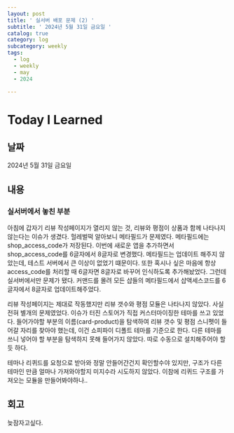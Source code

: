 ```yaml
---
layout: post
title: ' 실서버 배포 문제 (2) '
subtitle: ' 2024년 5월 31일 금요일 '
catalog: true
category: log
subcategory: weekly
tags:
  - log
  - weekly
  - may
  - 2024

---
```


# Today I Learned

## 날짜

2024년 5월 31일 금요일

## 내용

### 실서버에서 놓친 부분

 아침에 갑자기 리뷰 작성페이지가 열리지 않는 것, 리뷰와 평점이 상품과 함께 나타나지 않는다는 이슈가 생겼다. 헐레벌떡 알아보니 메타필드가 문제였다. 메타필드에는 shop_access_code가 저장된다. 이번에 새로운 앱을 추가하면서 shop_access_code를 6글자에서 8글자로 변경했다. 메타필드는 업데이트 해주지 않았는데, 테스트 서버에서 큰 이상이 없었기 떄문이다. 또한 혹시나 싶은 마음에 항상 access_code를 처리할 때 6글자면 8글자로 바꾸어 인식하도록 추가해놨었다. 그런데 실서버에서만 문제가 됐다. 커맨드를 몰려 모든 샵들의 메타필드에서 샵액세스코드를 6글자에서 8글자로 업데이트해주었다.

 리뷰 작성페이지는 제대로 작동했지만 리뷰 갯수와 평점 모듈은 나타나지 않았다. 사실 전혀 별개의 문제였었다. 이슈가 터진 스토어가 직접 커스터마이징한 테마를 쓰고 있었다. 들어가야할 부분의 이름(card-product)을 탐색하여 리뷰 갯수 및 평점 스니펫이 들어갈 자리를 찾아야 했는데, 이건 쇼피파이 디폴트 테마를 기준으로 한다. 다른 테마를 쓰니 넣어야 할 부분을 탐색하지 못해 들어가지 않았다. 따로 수동으로 설치해주어야 할듯 하다.

 테마나 리퀴드를 요청으로 받아와 정말 안들어간건지 확인할수야 있지만, 구조가 다른 테마인 만큼 얼마나 가져와야할지 미지수라 시도하지 않았다. 이참에 리퀴드 구조를 가져오는 모듈을 만들어봐야하나..

## 회고

늦잠자고싶다.